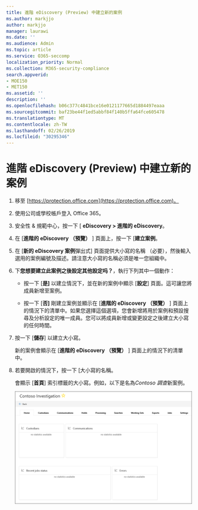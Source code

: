 ```yaml
---
title: 進階 eDiscovery (Preview) 中建立新的案例
ms.author: markjjo
author: markjjo
manager: laurawi
ms.date: ''
ms.audience: Admin
ms.topic: article
ms.service: O365-seccomp
localization_priority: Normal
ms.collection: M365-security-compliance
search.appverid:
- MOE150
- MET150
ms.assetid: ''
description: ''
ms.openlocfilehash: b06c377c4841bce16e0121177665d1884497eaaa
ms.sourcegitcommit: baf23be44f1ed5abbf84f140b5ffa64fce605478
ms.translationtype: MT
ms.contentlocale: zh-TW
ms.lasthandoff: 02/26/2019
ms.locfileid: "30295346"
---
```

# <a name="create-a-new-case-in-advanced-ediscovery-preview"></a>進階 eDiscovery (Preview) 中建立新的案例    

1. 移至 [https://protection.office.com](https://protection.office.com)。
    
2. 使用公司或學校帳戶登入 Office 365。
    
3. 安全性 & 規範中心，按一下 [ **eDiscovery > 進階的 eDiscovery**。
 
4. 在 [**進階的 eDiscovery （預覽）** ] 頁面上，按一下 [**建立案例**。
    
5. 在 [**新的 eDiscovery 案例**彈出式] 頁面提供大小寫的名稱 （必要），然後輸入選用的案例編號及描述。請注意大小寫的名稱必須是唯一您組織中。

6. 下**您想要建立此案例之後設定其他設定吗？**，執行下列其中一個動作：

    - 按一下 [**是]** 以建立情況下，並在新的案例中顯示 [**設定**] 頁面。這可讓您將成員新增至案例。
    
    - 按一下 [**否]** 剛建立案例並顯示在 [**進階的 eDiscovery （預覽）** ] 頁面上的情況下的清單中。如果您選擇這個選項，您會新增將用於案例和預設搜尋及分析設定的唯一成員。您可以將成員新增或變更設定之後建立大小寫的任何時間。

7. 按一下 [**儲存**] 以建立大小寫。

    新的案例會顯示在 [**進階的 eDiscovery （預覽）** ] 頁面上的情況下的清單中。 

8. 若要開啟的情況下，按一下 [大小寫的名稱。 

    會顯示 [**首頁**] 索引標籤的大小寫。例如，以下是名為*Contoso 調查*新案例。

    ![進階 ediscovery 的新案例的 [常用] 索引標籤](../media/newAeDcase.png)
